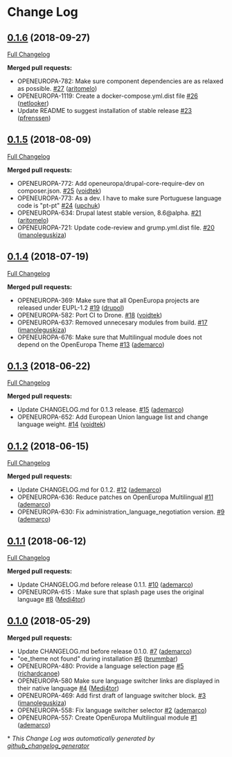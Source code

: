 # Change Log

## [0.1.6](https://github.com/openeuropa/oe_multilingual/tree/0.1.6) (2018-09-27)
[Full Changelog](https://github.com/openeuropa/oe_multilingual/compare/0.1.5...0.1.6)

**Merged pull requests:**

- OPENEUROPA-782: Make sure component dependencies are as relaxed as possible. [\#27](https://github.com/openeuropa/oe_multilingual/pull/27) ([aritomelo](https://github.com/aritomelo))
- OPENEUROPA-1119: Create a docker-compose.yml.dist file [\#26](https://github.com/openeuropa/oe_multilingual/pull/26) ([netlooker](https://github.com/netlooker))
- Update README to suggest installation of stable release [\#23](https://github.com/openeuropa/oe_multilingual/pull/23) ([pfrenssen](https://github.com/pfrenssen))

## [0.1.5](https://github.com/openeuropa/oe_multilingual/tree/0.1.5) (2018-08-09)
[Full Changelog](https://github.com/openeuropa/oe_multilingual/compare/0.1.4...0.1.5)

**Merged pull requests:**

- OPENEUROPA-772: Add openeuropa/drupal-core-require-dev on composer.json. [\#25](https://github.com/openeuropa/oe_multilingual/pull/25) ([voidtek](https://github.com/voidtek))
- OPENEUROPA-773: As a dev. I have to make sure Portuguese language code is "pt-pt" [\#24](https://github.com/openeuropa/oe_multilingual/pull/24) ([upchuk](https://github.com/upchuk))
- OPENEUROPA-634: Drupal latest stable version, 8.6@alpha. [\#21](https://github.com/openeuropa/oe_multilingual/pull/21) ([aritomelo](https://github.com/aritomelo))
- OPENEUROPA-721: Update code-review and grump.yml.dist file. [\#20](https://github.com/openeuropa/oe_multilingual/pull/20) ([imanoleguskiza](https://github.com/imanoleguskiza))

## [0.1.4](https://github.com/openeuropa/oe_multilingual/tree/0.1.4) (2018-07-19)
[Full Changelog](https://github.com/openeuropa/oe_multilingual/compare/0.1.3...0.1.4)

**Merged pull requests:**

- OPENEUROPA-369: Make sure that all OpenEuropa projects are released under EUPL-1.2 [\#19](https://github.com/openeuropa/oe_multilingual/pull/19) ([drupol](https://github.com/drupol))
- OPENEUROPA-582: Port CI to Drone. [\#18](https://github.com/openeuropa/oe_multilingual/pull/18) ([voidtek](https://github.com/voidtek))
- OPENEUROPA-637: Removed unnecesary modules from build. [\#17](https://github.com/openeuropa/oe_multilingual/pull/17) ([imanoleguskiza](https://github.com/imanoleguskiza))
- OPENEUROPA-676: Make sure that Multilingual module does not depend on the OpenEuropa Theme [\#13](https://github.com/openeuropa/oe_multilingual/pull/13) ([ademarco](https://github.com/ademarco))

## [0.1.3](https://github.com/openeuropa/oe_multilingual/tree/0.1.3) (2018-06-22)
[Full Changelog](https://github.com/openeuropa/oe_multilingual/compare/0.1.2...0.1.3)

**Merged pull requests:**

- Update CHANGELOG.md for 0.1.3 release. [\#15](https://github.com/openeuropa/oe_multilingual/pull/15) ([ademarco](https://github.com/ademarco))
- OPENEUROPA-652: Add European Union language list and change language weight. [\#14](https://github.com/openeuropa/oe_multilingual/pull/14) ([voidtek](https://github.com/voidtek))

## [0.1.2](https://github.com/openeuropa/oe_multilingual/tree/0.1.2) (2018-06-15)
[Full Changelog](https://github.com/openeuropa/oe_multilingual/compare/0.1.1...0.1.2)

**Merged pull requests:**

- Update CHANGELOG.md for 0.1.2. [\#12](https://github.com/openeuropa/oe_multilingual/pull/12) ([ademarco](https://github.com/ademarco))
- OPENEUROPA-636: Reduce patches on OpenEuropa Multilingual [\#11](https://github.com/openeuropa/oe_multilingual/pull/11) ([ademarco](https://github.com/ademarco))
- OPENEUROPA-630: Fix administration\_language\_negotiation version. [\#9](https://github.com/openeuropa/oe_multilingual/pull/9) ([ademarco](https://github.com/ademarco))

## [0.1.1](https://github.com/openeuropa/oe_multilingual/tree/0.1.1) (2018-06-12)
[Full Changelog](https://github.com/openeuropa/oe_multilingual/compare/0.1.0...0.1.1)

**Merged pull requests:**

- Update CHANGELOG.md before release 0.1.1. [\#10](https://github.com/openeuropa/oe_multilingual/pull/10) ([ademarco](https://github.com/ademarco))
- OPENEUROPA-615 : Make sure that splash page uses the original language [\#8](https://github.com/openeuropa/oe_multilingual/pull/8) ([Medi4tor](https://github.com/Medi4tor))

## [0.1.0](https://github.com/openeuropa/oe_multilingual/tree/0.1.0) (2018-05-29)
**Merged pull requests:**

- Update CHANGELOG.md before release 0.1.0. [\#7](https://github.com/openeuropa/oe_multilingual/pull/7) ([ademarco](https://github.com/ademarco))
- "oe\_theme not found" during installation [\#6](https://github.com/openeuropa/oe_multilingual/pull/6) ([brummbar](https://github.com/brummbar))
- OPENEUROPA-480: Provide a language selection page [\#5](https://github.com/openeuropa/oe_multilingual/pull/5) ([richardcanoe](https://github.com/richardcanoe))
- OPENEUROPA-580 Make sure language switcher links are displayed in their native language [\#4](https://github.com/openeuropa/oe_multilingual/pull/4) ([Medi4tor](https://github.com/Medi4tor))
- OPENEUROPA-469: Add first draft of language switcher block. [\#3](https://github.com/openeuropa/oe_multilingual/pull/3) ([imanoleguskiza](https://github.com/imanoleguskiza))
- OPENEUROPA-558: Fix language switcher selector [\#2](https://github.com/openeuropa/oe_multilingual/pull/2) ([ademarco](https://github.com/ademarco))
- OPENEUROPA-557: Create OpenEuropa Multilingual module [\#1](https://github.com/openeuropa/oe_multilingual/pull/1) ([ademarco](https://github.com/ademarco))



\* *This Change Log was automatically generated by [github_changelog_generator](https://github.com/skywinder/Github-Changelog-Generator)*